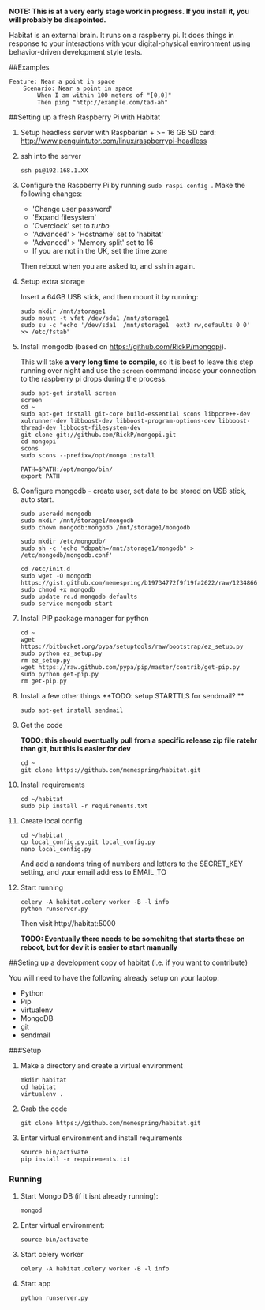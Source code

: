 **NOTE: This is at a very early stage work in progress. If you install it, you will probably be disapointed.**

Habitat is an external brain. It runs on a raspberry pi. It does things in response to your interactions with your digital-physical environment using behavior-driven development style tests.

##Examples

```
Feature: Near a point in space
    Scenario: Near a point in space 
        When I am within 100 meters of "[0,0]"
        Then ping "http://example.com/tad-ah"
```

##Setting up a fresh Raspberry Pi with Habitat

1.  Setup headless server with Raspbarian + >= 16 GB SD card: http://www.penguintutor.com/linux/raspberrypi-headless

2. ssh into the server

    ```
    ssh pi@192.168.1.XX
    ```

3. Configure the Raspberry Pi by running  ```sudo raspi-config ```. Make the following changes:
    * 'Change user password'
    * 'Expand filesystem'
    * 'Overclock' set to *turbo*
    * 'Advanced' > 'Hostname' set to 'habitat'
    * 'Advanced' >  'Memory split' set to 16
    * If you are not in the UK, set the time zone

    Then reboot when you are asked to, and ssh in again.


4. Setup extra storage

    Insert a 64GB USB stick, and then mount it by running:

    ```
    sudo mkdir /mnt/storage1
    sudo mount -t vfat /dev/sda1 /mnt/storage1
    sudo su -c "echo '/dev/sda1  /mnt/storage1  ext3 rw,defaults 0 0' >> /etc/fstab"
    ```

5. Install mongodb (based on https://github.com/RickP/mongopi). 

    This will take **a very long time to compile**, so it is best to leave this step running over night and use the `screen` command incase your connection to the raspberry pi drops during the process.

    ```
    sudo apt-get install screen
    screen
    cd ~
    sudo apt-get install git-core build-essential scons libpcre++-dev xulrunner-dev libboost-dev libboost-program-options-dev libboost-thread-dev libboost-filesystem-dev
    git clone git://github.com/RickP/mongopi.git
    cd mongopi
    scons
    sudo scons --prefix=/opt/mongo install

    PATH=$PATH:/opt/mongo/bin/
    export PATH

    ```

6. Configure mongodb - create user, set data to be stored on USB stick, auto start.

    ```
    sudo useradd mongodb
    sudo mkdir /mnt/storage1/mongodb
    sudo chown mongodb:mongodb /mnt/storage1/mongodb
   
    sudo mkdir /etc/mongodb/
    sudo sh -c 'echo "dbpath=/mnt/storage1/mongodb" > /etc/mongodb/mongodb.conf'

    cd /etc/init.d
    sudo wget -O mongodb https://gist.github.com/memespring/b19734772f9f19fa2622/raw/12348660841dd2b33388d7b08c8328fa48b25e6e/mongodb.sh
    sudo chmod +x mongodb
    sudo update-rc.d mongodb defaults
    sudo service mongodb start

    ```

7. Install PIP package manager for python

    ```
    cd ~
    wget https://bitbucket.org/pypa/setuptools/raw/bootstrap/ez_setup.py
    sudo python ez_setup.py
    rm ez_setup.py
    wget https://raw.github.com/pypa/pip/master/contrib/get-pip.py
    sudo python get-pip.py
    rm get-pip.py
    ```

8. Install a few other things
    **TODO: setup STARTTLS for sendmail? **

    ```
    sudo apt-get install sendmail
    ```

9. Get the code

    **TODO: this should eventually pull from a specific release zip file ratehr than git, but this is easier for dev**

    ```
    cd ~
    git clone https://github.com/memespring/habitat.git
    ```

10. Install requirements

    ```
    cd ~/habitat
    sudo pip install -r requirements.txt
    ```

11. Create local config

    ```
    cd ~/habitat
    cp local_config.py.git local_config.py
    nano local_config.py
    ```

    And add a randoms tring of numbers and letters to the SECRET_KEY setting, and your email address to EMAIL_TO

12. Start running
    ```
    celery -A habitat.celery worker -B -l info
    python runserver.py
    ```

    Then visit http://habitat:5000

    **TODO: Eventually there needs to be somehitng that starts these on reboot, but for dev it is easier to start manually**


##Seting up a development copy of habitat (i.e. if you want to contribute)

You will need to have the following already setup on your laptop:

- Python
- Pip
- virtualenv
- MongoDB
- git
- sendmail

###Setup

1. Make a directory and create a virtual environment

    ``` 
    mkdir habitat
    cd habitat
    virtualenv .
    ```

2. Grab the code

    ```
    git clone https://github.com/memespring/habitat.git
    ```

3. Enter virtual environment and install requirements

    ```
    source bin/activate
    pip install -r requirements.txt
    ```

### Running

1. Start Mongo DB (if it isnt already running):

    ```
    mongod
    ```

2. Enter virtual environment:

    ```
    source bin/activate
    ```

3. Start celery worker 

    ```
    celery -A habitat.celery worker -B -l info
    ```

4. Start app

    ```
    python runserver.py
    ```
